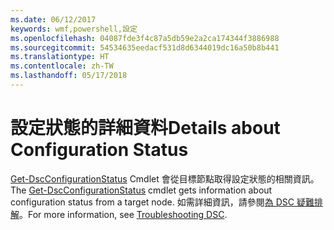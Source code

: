 ```yaml
---
ms.date: 06/12/2017
keywords: wmf,powershell,設定
ms.openlocfilehash: 04087fde3f4c87a5db59e2a2ca174344f3886988
ms.sourcegitcommit: 54534635eedacf531d8d6344019dc16a50b8b441
ms.translationtype: HT
ms.contentlocale: zh-TW
ms.lasthandoff: 05/17/2018
---
```

# <a name="details-about-configuration-status"></a><span data-ttu-id="858d0-102">設定狀態的詳細資料</span><span class="sxs-lookup"><span data-stu-id="858d0-102">Details about Configuration Status</span></span>

<span data-ttu-id="858d0-103">[Get-DscConfigurationStatus](https://technet.microsoft.com/library/mt517868.aspx) Cmdlet 會從目標節點取得設定狀態的相關資訊。</span><span class="sxs-lookup"><span data-stu-id="858d0-103">The [Get-DscConfigurationStatus](https://technet.microsoft.com/library/mt517868.aspx) cmdlet gets information about configuration status from a target node.</span></span>
<span data-ttu-id="858d0-104">如需詳細資訊，請參閱[為 DSC 疑難排解](https://msdn.microsoft.com/powershell/dsc/troubleshooting)。</span><span class="sxs-lookup"><span data-stu-id="858d0-104">For more information, see [Troubleshooting DSC](https://msdn.microsoft.com/powershell/dsc/troubleshooting).</span></span>
